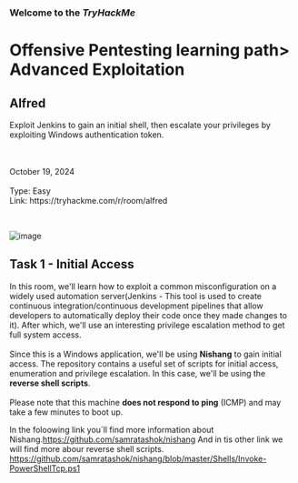 <p><h3> Welcome to the <em>TryHackMe</em></h3>
<h1>Offensive Pentesting learning path> Advanced Exploitation</h1>
<h2>Alfred</h2>
<p>Exploit Jenkins to gain an initial shell, then escalate your privileges by exploiting Windows authentication token.</p><br>
<br>
October 19, 2024<br><br>
Type: Easy<br>
Link: https://tryhackme.com/r/room/alfred</p><br>

![image](https://github.com/user-attachments/assets/89ba97a4-d79a-4c6d-8c86-dab1becb8e05)
<br>


<p><h2>Task 1 - Initial Access</h2>
In this room, we'll learn how to exploit a common misconfiguration on a widely used automation server(Jenkins - This tool is used to create continuous integration/continuous development pipelines that allow developers to automatically deploy their code once they made changes to it). After which, we'll use an interesting privilege escalation method to get full system access. <br><br>
Since this is a Windows application, we'll be using <strong>Nishang</strong> to gain initial access. The repository contains a useful set of scripts for initial access, enumeration and privilege escalation. In this case, we'll be using the <strong>reverse shell scripts</strong>.<br><br>
Please note that this machine <strong>does not respond to ping</strong> (ICMP) and may take a few minutes to boot up.

In the foloowing link you´ll find more information about Nishang.https://github.com/samratashok/nishang
And in tis other link we will find more abour reverse shell scripts. https://github.com/samratashok/nishang/blob/master/Shells/Invoke-PowerShellTcp.ps1
